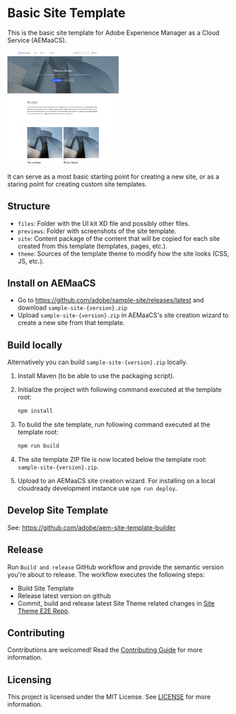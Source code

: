 # Basic Site Template

This is the basic site template for Adobe Experience Manager as a Cloud Service (AEMaaCS).

<img src="previews/site.png?raw=true" alt="Basic site preview" width="50%">

It can serve as a most basic starting point for creating a new site, or as a staring point for creating custom site templates.

## Structure

- `files`: Folder with the UI kit XD file and possibly other files.
- `previews`: Folder with screenshots of the site template.
- `site`: Content package of the content that will be copied for each site created from this template (templates, pages, etc.).
- `theme`: Sources of the template theme to modify how the site looks (CSS, JS, etc.).

## Install on AEMaaCS

- Go to <https://github.com/adobe/sample-site/releases/latest> and download `sample-site-{version}.zip`
- Upload `sample-site-{version}.zip` in AEMaaCS's site creation wizard to create a new site from that template.

## Build locally

Alternatively you can build `sample-site-{version}.zip` locally.

1. Install Maven (to be able to use the packaging script).
1. Initialize the project with following command executed at the template root:

   ```bash
   npm install
   ```

1. To build the site template, run following command executed at the template root:

   ```bash
   npm run build
   ```

1. The site template ZIP file is now located below the template root: `sample-site-{version}.zip`.
1. Upload to an AEMaaCS site creation wizard. For installing on a local cloudready development instance use `npm run deploy`.

## Develop Site Template

See: <https://github.com/adobe/aem-site-template-builder>

## Release

Run `Build and release` GitHub workflow and provide the semantic version you're about to release. The workflow executes the following steps:

- Build Site Template
- Release latest version on github
- Commit, build and release latest Site Theme related changes in [Site Theme E2E Repo](https://github.com/adobe/sample-site-theme-e2e).

## Contributing

Contributions are welcomed! Read the [Contributing Guide](.github/CONTRIBUTING.md) for more information.

## Licensing

This project is licensed under the MIT License. See [LICENSE](LICENSE.md) for more information.

